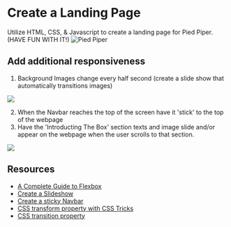 # Create a Landing Page
Utilize HTML, CSS, & Javascript to create a landing page for Pied Piper. (HAVE FUN WITH IT!)
![Pied Piper](https://github.com/kiloplatoon/static-webpage/blob/master/images/pied-piper-landing-page.png)

## Add additional responsiveness
1. Background Images change every half second (create a slide show that automatically transitions images)

![](https://github.com/kiloplatoon/static-webpage/blob/master/images/pied-piper-1.gif)

2. When the Navbar reaches the top of the screen have it 'stick' to the top of the webpage
3. Have the 'Introducting The Box' section texts and image slide and/or appear on the webpage when the user scrolls to that section.

![](https://github.com/kiloplatoon/static-webpage/blob/master/images/pied-piper-2.gif)

## Resources
- [A Complete Guide to Flexbox](https://css-tricks.com/snippets/css/a-guide-to-flexbox/)
- [Create a Slideshow](https://www.w3schools.com/w3css/w3css_slideshow.asp)
- [Create a sticky Navbar](https://www.w3schools.com/howto/howto_js_navbar_sticky.asp)
- [CSS transform property with CSS Tricks](https://css-tricks.com/almanac/properties/t/transform/)
- [CSS transition property](https://www.w3schools.com/css/css3_transitions.asp)

